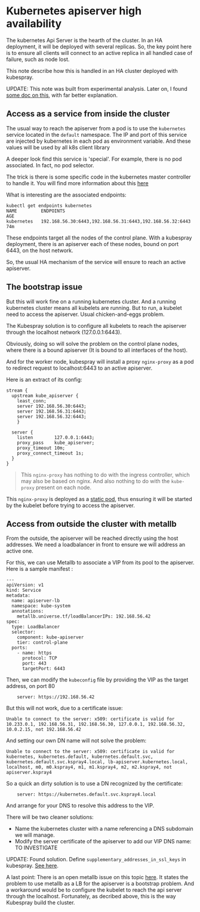 # Kubernetes apiserver high availability

The kubernetes Api Server is the hearth of the cluster. 
In an HA deployment, it will be deployed with several replicas. So, the key point here is to ensure all clients will connect 
to an active replica in all handled case of failure, such as node lost.

This note describe how this is handled in an HA cluster deployed with kubespray.

UPDATE: This note was built from experimental analysis. 
Later on, I found [some doc on this](https://github.com/kubernetes-sigs/kubespray/blob/master/docs/ha-mode.md), 
with far better explanation. 


## Access as a service from inside the cluster

The usual way to reach the apiserver from a pod is to use the `kubernetes` service located in the `default` namespace. 
The IP and port of this service are injected by kubernetes in each pod as environment variable. 
And these values will be used by all k8s client library   

A deeper look find this service is 'special'. For example, there is no pod associated. In fact, no pod selector.

The trick is there is some specific code in the kubernetes master controller to handle it.
You will find more information about this [here](https://networkop.co.uk/post/2020-06-kubernetes-default/)

What is interesting are the associated endpoints:

```
kubectl get endpoints kubernetes
NAME         ENDPOINTS                                                  AGE
kubernetes   192.168.56.30:6443,192.168.56.31:6443,192.168.56.32:6443   74m
```

These endpoints target all the nodes of the control plane. 
With a kubespray deployment, there is an apiserver each of these nodes, bound on port 6443, on the host network.

So, the usual HA mechanism of the service will ensure to reach an active apiserver.

## The bootstrap issue

But this will work fine on a running kubernetes cluster. And a running kubernetes cluster means all kubelets are running.
But to run, a kubelet need to access the apiserver. Usual chicken-and-eggs problem.

The Kubespray solution is to configure all kubelets to reach the apiserver through the localhost network  (127.0.0.1:6443).

Obviously, doing so will solve the problem on the control plane nodes, where there is a bound apiserver (It is bound to all interfaces of the host). 

And for the worker node, kubespray will install a proxy `nginx-proxy` as a pod to redirect request to localhost:6443 to an active apiserver.

Here is an extract of its config:

```
stream {
  upstream kube_apiserver {
    least_conn;
    server 192.168.56.30:6443;
    server 192.168.56.31:6443;
    server 192.168.56.32:6443;
    }

  server {
    listen        127.0.0.1:6443;
    proxy_pass    kube_apiserver;
    proxy_timeout 10m;
    proxy_connect_timeout 1s;
  }
}
```

> This `nginx-proxy` has nothing to do with the ingress controller, which may also be based on nginx. And also nothing to do with the `kube-proxy` present on each node.

This `nginx-proxy` is deployed as a [static pod](https://kubernetes.io/docs/tasks/configure-pod-container/static-pod/), 
thus ensuring it will be started by the kubelet before trying to access the apiserver.

## Access from outside the cluster with metallb

From the outside, the apiserver will be reached directly using the host addresses. We need a loadbalancer in front to ensure we will address an active one.

For this, we can use Metallb to associate a VIP from its pool to the apiserver. Here is a sample manifest :
```
---
apiVersion: v1
kind: Service
metadata:
  name: apiserver-lb
  namespace: kube-system
  annotations:
    metallb.universe.tf/loadBalancerIPs: 192.168.56.42
spec:
  type: LoadBalancer
  selector:
    component: kube-apiserver
    tier: control-plane
  ports:
    - name: https
      protocol: TCP
      port: 443
      targetPort: 6443
```

Then, we can modify the `kubeconfig` file by providing the VIP as the target address, on port 80 

```
    server: https://192.168.56.42
```

But this will not work, due to a certificate issue:

```
Unable to connect to the server: x509: certificate is valid for 10.233.0.1, 192.168.56.31, 192.168.56.30, 127.0.0.1, 192.168.56.32, 10.0.2.15, not 192.168.56.42
```

And setting our own DN name will not solve the problem:

```
Unable to connect to the server: x509: certificate is valid for kubernetes, kubernetes.default, kubernetes.default.svc, kubernetes.default.svc.kspray4.local, lb-apiserver.kubernetes.local, localhost, m0, m0.kspray4, m1, m1.kspray4, m2, m2.kspray4, not apiserver.kspray4
```

So a quick an dirty solution is to use a DN recognized  by the certificate:

```
    server: https://kubernetes.default.svc.kspray4.local
```

And arrange for your DNS to resolve this address to the VIP.

There will be two cleaner solutions:

- Name the kubernetes cluster with a name referencing a DNS subdomain we will manage.
- Modify the server certificate of the apiserver to add our VIP DNS name: TO INVESTIGATE

UPDATE: Found solution. Define `supplementary_addresses_in_ssl_keys` in kubespray. 
[See here](https://github.com/kubernetes-sigs/kubespray/blob/master/docs/ha-mode.md).


A last point: There is an open metallb issue on this topic [here](https://github.com/metallb/metallb/issues/168). 
It states the problem to use metallb as a LB for the apiserver is a bootstrap problem. 
And a workaround would be to configure the kubelet to reach the api server through the localhost. 
Fortunately, as decribed above, this is the way Kubespray build the cluster.




